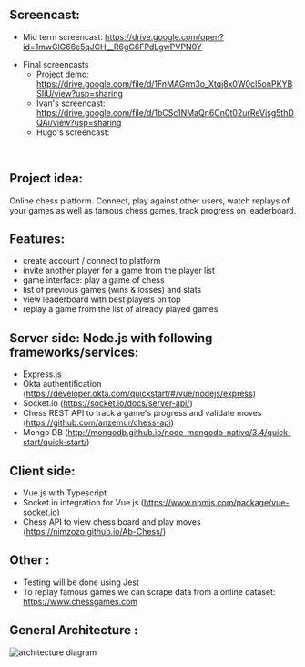 ## Screencast:

- Mid term screencast: https://drive.google.com/open?id=1mwGlG66e5qJCH__R6gG6FPdLgwPVPN0Y

* Final screencasts
  * Project demo: https://drive.google.com/file/d/1FnMAGrm3o_Xtqj8x0W0cI5onPKYBSIiU/view?usp=sharing
  * Ivan's screencast: https://drive.google.com/file/d/1bCSc1NMaQn6Cn0t02urReVisg5thDQAi/view?usp=sharing
  * Hugo's screencast:

<p>&nbsp;</p>

## Project idea:

Online chess platform. Connect, play against other users, watch replays of your games as well as famous chess games, track progress on leaderboard.


## Features:

- create account / connect to platform
- invite another player for a game from the player list
- game interface: play a game of chess
- list of previous games (wins & losses) and stats
- view leaderboard with best players on top
- replay a game from the list of already played games


## Server side: Node.js with following frameworks/services:

- Express.js
- Okta authentification (https://developer.okta.com/quickstart/#/vue/nodejs/express)
- Socket.io (https://socket.io/docs/server-api/)
- Chess REST API to track a game's progress and validate moves (https://github.com/anzemur/chess-api)
- Mongo DB (http://mongodb.github.io/node-mongodb-native/3.4/quick-start/quick-start/)

## Client side:

- Vue.js with Typescript
- Socket.io integration for Vue.js (https://www.npmjs.com/package/vue-socket.io)
- Chess API to view chess board and play moves (https://nimzozo.github.io/Ab-Chess/)

## Other :

- Testing will be done using Jest
- To replay famous games we can scrape data from a online dataset: https://www.chessgames.com


## General Architecture :

![architecture diagram](https://i.ibb.co/SsnW5hP/Webchess-architecture.png)